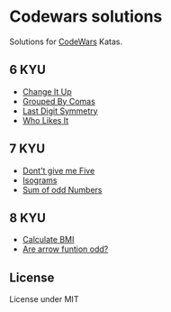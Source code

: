 # Codewars solutions
Solutions for [CodeWars](http://www.codewars.com/) Katas.

## 6 KYU
- [Change It Up](https://github.com/acgrdumlu/codewars-solutions/blob/master/6%20kyu/change_it_up.js)
- [Grouped By Comas](https://github.com/acgrdumlu/codewars-solutions/blob/master/6%20kyu/grouped_by_comas.js)
- [Last Digit Symmetry](https://github.com/acgrdumlu/codewars-solutions/blob/master/6%20kyu/last_digit_symmetry.js)
- [Who Likes It](https://github.com/acgrdumlu/codewars-solutions/blob/master/6%20kyu/who_likes_it.js)

## 7 KYU
- [Dont't give me Five](https://github.com/acgrdumlu/codewars-solutions/blob/master/7%20kyu/dont_give_me_five.js)
- [Isograms](https://github.com/acgrdumlu/codewars-solutions/blob/master/7%20kyu/isograms.js)
- [Sum of odd Numbers](https://github.com/acgrdumlu/codewars-solutions/blob/master/7%20kyu/sum_of_odd_numbers.js)


## 8 KYU
- [Calculate BMI](https://github.com/acgrdumlu/codewars-solutions/blob/master/8%20kyu/calculate_bmi.js)
- [Are arrow funtion odd?](https://github.com/acgrdumlu/codewars-solutions/blob/master/8%20kyu/are_arrow_function_odd.js)

## License
License under MIT
